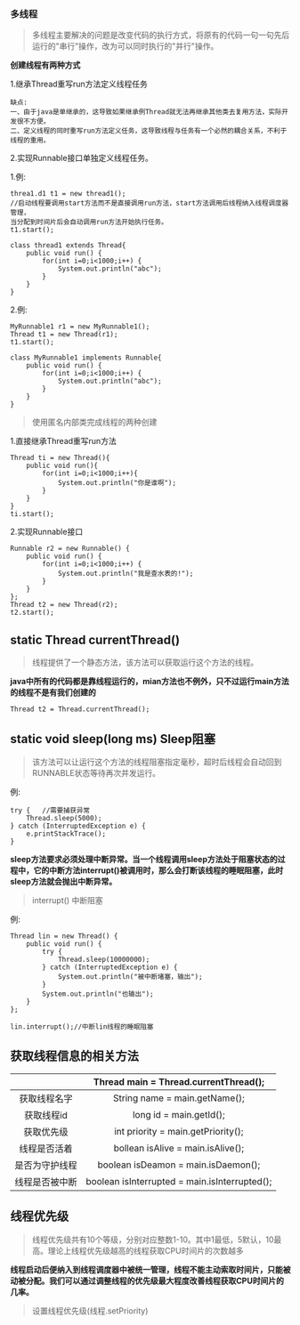 ### 多线程
>多线程主要解决的问题是改变代码的执行方式，将原有的代码一句一句先后运行的"串行"操作，改为可以同时执行的"并行"操作。

**创建线程有两种方式**

1.继承Thread重写run方法定义线程任务

	缺点:
	一、由于java是单继承的，这导致如果继承例Thread就无法再继承其他类去复用方法，实际开发很不方便。
	二、定义线程的同时重写run方法定义任务，这导致线程与任务有一个必然的耦合关系，不利于线程的重用。

2.实现Runnable接口单独定义线程任务。


1.例:
```
threa1.d1 t1 = new thread1();
//启动线程要调用start方法而不是直接调用run方法，start方法调用后线程纳入线程调度器管理，
当分配到时间片后会自动调用run方法开始执行任务。
t1.start();

class thread1 extends Thread{
	public void run() {
		for(int i=0;i<1000;i++) {
			System.out.println("abc");
		}
	}
}
```

2.例:
```
MyRunnable1 r1 = new MyRunnable1();
Thread t1 = new Thread(r1);
t1.start();

class MyRunnable1 implements Runnable{
	public void run() {
		for(int i=0;i<1000;i++) {
			System.out.println("abc");
		}
	}
}
```

>使用匿名内部类完成线程的两种创建

1.直接继承Thread重写run方法


    Thread ti = new Thread(){
        public void run(){
            for(int i=0;i<1000;i++){
                System.out.println("你是谁啊");
            }
        }
    }
    ti.start();


2.实现Runnable接口

	Runnable r2 = new Runnable() {
        public void run() {
            for(int i=0;i<1000;i++) {
                System.out.println("我是查水表的!");
            }
        }
    };
    Thread t2 = new Thread(r2);
    t2.start();

## static Thread currentThread()

>线程提供了一个静态方法，该方法可以获取运行这个方法的线程。

**java中所有的代码都是靠线程运行的，mian方法也不例外，只不过运行main方法的线程不是有我们创建的**

```
Thread t2 = Thread.currentThread();
```

## static void sleep(long ms)  Sleep阻塞

>该方法可以让运行这个方法的线程阻塞指定毫秒，超时后线程会自动回到RUNNABLE状态等待再次并发运行。

例:
```
try {   //需要捕获异常
    Thread.sleep(5000);
} catch (InterruptedException e) {
    e.printStackTrace();
}
```

**sleep方法要求必须处理中断异常。当一个线程调用sleep方法处于阻塞状态的过程中，它的中断方法interrupt()被调用时，那么会打断该线程的睡眠阻塞，此时sleep方法就会抛出中断异常。**

>interrupt() 中断阻塞

例:
```
Thread lin = new Thread() {
    public void run() {
        try {
            Thread.sleep(10000000);
        } catch (InterruptedException e) {
            System.out.println("被中断堵塞，输出");
        }
        System.out.println("也输出");
    }
};

lin.interrupt();//中断lin线程的睡眠阻塞
```


## 获取线程信息的相关方法

||Thread main = Thread.currentThread();|
|:--:|:--:|
|获取线程名字|String name = main.getName();|
|获取线程id|long id = main.getId();|
|获取优先级 |int priority = main.getPriority(); |
|线程是否活着|bollean isAlive = main.isAlive();|
|是否为守护线程|boolean isDeamon = main.isDaemon();|
|线程是否被中断|boolean isInterrupted = main.isInterrupted();|

## 线程优先级

>线程优先级共有10个等级，分别对应整数1-10。其中1最低，5默认，10最高。理论上线程优先级越高的线程获取CPU时间片的次数越多

**线程启动后便纳入到线程调度器中被统一管理，线程不能主动索取时间片，只能被动被分配。我们可以通过调整线程的优先级最大程度改善线程获取CPU时间片的几率。**

>设置线程优先级(线程.setPriority)





